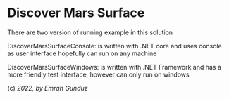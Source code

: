 # Discover Mars Surface

There are two version of running example in this solution

DiscoverMarsSurfaceConsole: is written with .NET core and uses console as user interface hopefully can run on any machine

DiscoverMarsSurfaceWindows: is written with .NET Framework and has a more friendly test interface, however can only run on windows


(c) *2022, by Emrah Gunduz*
